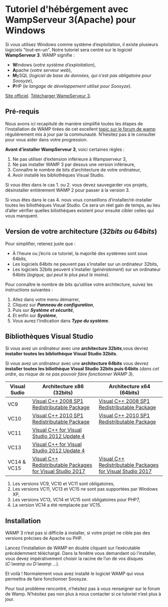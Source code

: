 # Tutoriel d'hébérgement avec **WampServeur 3**(Apache) pour Windows

Si vous utilisez Windows comme système d’exploitation, il existe plusieurs logiciels "tout-en-un". Notre tutoriel sera centré sur le logiciel **WampServeur 3**. WAMP signifie :

* **W**indows (*votre système d’exploitation)*,
* **A**pache (*votre serveur web*),
* **M**ySQL (*logiciel de base de données, qui n’est pas obligatoire pour Soosyze*),
* **P**HP (*le langage de développement utilisé pour Soosyze*).

[Site officiel](http://www.wampserver.com/).
[Télécharger WampServeur 3](https://sourceforge.net/projects/wampserver/files/latest/download?source=files).

## Pré-requis

Nous avons ici recapitulé de manière simplifié toutes les étapes de l’installation de WAMP tirées de cet excellent [topic sur le forum de wamp](http://forum.wampserver.com/read.php?1,137154) régulièrement mis à jour par la communauté. N’hésitez pas à le consulter pour vous aider dans votre progression.

**Avant d’installer WampServeur 3**, voici certaines règles :

1. Ne pas utiliser d’extension inférieure à Wampserveur 3,
2. Ne pas installer WAMP 3 par dessus une version inférieure,
3. Connaître le nombre de bits d’architecture de votre ordinateur,
4. Avoir installé les bibliothèques Visual Studio.

Si vous êtes dans le cas 1. ou 2. vous devez sauvegarder vos projets, désinstaller entièrement WAMP 2 pour passer à la version 3.

Si vous êtes dans le cas 4. nous vous conseillons d’installer/ré-installer toutes les biliothèques Visual Studio. Ce sera un réel gain de temps, au lieu d’aller vérifier quelles biliothèques existent pour ensuite cibler celles qui vous manquent.

## Version de votre architecture (*32bits ou 64bits*)

Pour simplifier, retenez juste que :

* À l’heure ou j’écris ce tutoriel, la majorité des systèmes sont sous 64bits,
* Les logiciels 64bits ne peuvent pas s’installer sur un ordinateur 32bits,
* Les logiciels 32bits peuvent s’installer (*généralement*) sur un ordinateur 64bits (*logique, qui peut le plus peut le moins*).

Pour connaître le nombre de bits qu’utilise votre architecture, suivez les instructions suivantes :

1. Allez dans votre menu démarrer,
2. Cliquez sur **_Panneau de configuration_**,
3. Puis sur **_Système et sécurité_**,
4. Et enfin sur **_Système_**,
5. Vous aurez l’indication dans **_Type du système_**.

## Bibliothèques Visual Studio

Si vous avez un ordinateur avec une **architecture 32bits**,vous devrez **installer toutes les bibliothèque Visual Studio 32bits**.

Si vous avez un ordinateur avec une **architecture 64bits** vous devrez **installer toutes les biliothèque Visual Studio 32bits puis 64bits** (*dans cet ordre, au risque de ne pas pouvoir faire fonctionner WAMP 3*).

| Visual Sudio  | Architecture x86 (32bits)                                                                                    | Architecture x64 (64bits)                                                                                     |
|---------------|--------------------------------------------------------------------------------------------------------------|---------------------------------------------------------------------------------------------------------------|
| VC9           | [Visual C++ 2008 SP1 Redistributable Package](https://www.microsoft.com/fr-fr/download/details.aspx?id=5582) | [Visual C++ 2008 SP1 Redistributable Package](https://www.microsoft.com/fr-fr/download/details.aspx?id=2092)  |
| VC10          | [Visual C++ 2010 SP1 Redistributable Package](https://www.microsoft.com/fr-fr/download/details.aspx?id=8328) | [Visual C++ 2010 SP1 Redistributable Package](https://www.microsoft.com/fr-fr/download/details.aspx?id=13523) |
| VC11          | [Visual C++ for Visual Studio 2012 Update 4](https://www.microsoft.com/fr-fr/download/details.aspx?id=30679) |                                                                                                               |
| VC13          | [Visual C++ for Visual Studio 2012 Update 4](https://support.microsoft.com/en-us/help/4032938/)              |                                                                                                               |
| VC14 & VC15   | [Visual C++ Redistributable Packages for Visual Studio 2017](https://aka.ms/vs/15/release/VC_redist.x86.exe) | [Visual C++ Redistributable Packages for Visual Studio 2017](https://aka.ms/vs/15/release/VC_redist.x64.exe)  |

1. Les versions VC9, VC10 et VC11 sont obligatoires,  
2. Les versions VC11, VC13 et VC15 ne sont pas supportées par Windows XP,  
3. Les versions VC13,  VC14 et VC15 sont obligatoires pour PHP7,  
4. La version VC14 a été remplacée par VC15.

## Installation

WAMP 3 n’est pas si difficile à installer, si votre projet ne cible pas des versions précises de Apache ou PHP.

Lancez l’installation de WAMP en double cliquant sur l’exécutable précédemment téléchargé. Dans la fenêtre vous demandant où l’installer, vous devez impérativement choisir la racine de l’un de vos disques (*C:\wamp ou D:\wamp ...*).

Et voilà ! Normalement vous avez installé le logiciel WAMP qui vous permettra de faire fonctionner Soosyze.

Pour tout problème rencontré, n’hésitez pas à vous renseigner sur le forum de Wamp. N’hésitez pas non plus à nous contacter si ce tutoriel n’est plus à jour.
